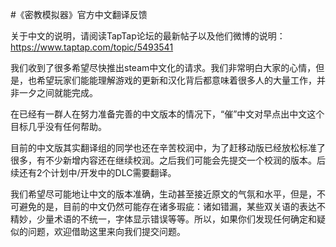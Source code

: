 #《密教模拟器》官方中文翻译反馈

关于中文的说明，请阅读TapTap论坛的最新帖子以及他们微博的说明：
https://www.taptap.com/topic/5493541

我们收到了很多希望尽快推出steam中文化的请求。我们非常明白大家的心情，但是，也希望玩家们能能理解游戏的更新和汉化背后都意味着很多人的大量工作，并非一夕之间就能完成。

在已经有一群人在努力准备完善的中文版本的情况下，“催”中文对早点出中文这个目标几乎没有任何帮助。

目前的中文版其实翻译组的同学也还在辛苦校润中，为了赶移动版已经放松标准了很多，有不少新增内容还在继续校润。之后我们可能会先提交一个校润的版本。后续还有2个计划中/开发中的DLC需要翻译。

我们希望尽可能地让中文的版本准确，生动甚至接近原文的气氛和水平，但是，不可避免的是，目前的中文仍然可能存在诸多瑕疵：诸如错漏，某些双关语的表达不精妙，少量术语的不统一，字体显示错误等等。所以，如果你们发现任何确定和疑似的问题，欢迎借助这里来向我们提交问题。
